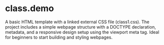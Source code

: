 # class.demo
A basic HTML template with a linked external CSS file (class1.css). The project includes a simple webpage structure with a DOCTYPE declaration, metadata, and a responsive design setup using the viewport meta tag. Ideal for beginners to start building and styling webpages.
